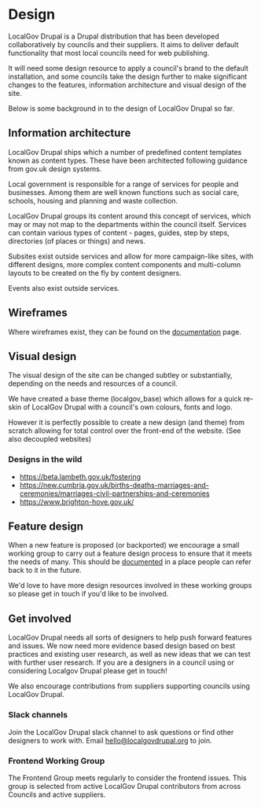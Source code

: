# Design

LocalGov Drupal is a Drupal distribution that has been developed collaboratively by councils and their suppliers. It aims to deliver default functionality that most local councils need for web publishing.

It will need some design resource to apply a council's brand to the default installation, and some councils take the design further to make significant changes to the features, information architecture and visual design of the site.

Below is some background in to the design of LocalGov Drupal so far. 


## Information architecture

LocalGov Drupal ships which a number of predefined content templates known as content types. These have been architected following guidance from gov.uk design systems. 

Local government is responsible for a range of services for people and businesses. Among them are well known functions such as social care, schools, housing and planning and waste collection.

LocalGov Drupal groups its content around this concept of services, which may or may not map to the departments within the council itself. 
Services can contain various types of content - pages, guides, step by steps, directories (of places or things) and news. 

Subsites exist outside services and allow for more campaign-like sites, with different designs, more complex content components and multi-column layouts to be created on the fly by content designers. 

Events also exist outside services.

## Wireframes

Where wireframes exist, they can be found on the [documentation](/design/documentation) page.

## Visual design

The visual design of the site can be changed subtley or substantially, depending on the needs and resources of a council. 

We have created a base theme (localgov_base) which allows for a quick re-skin of LocalGov Drupal with a council's own colours, fonts and logo. 

However it is perfectly possible to create a new design (and theme) from scratch allowing for total control over the front-end of the website. (See also decoupled websites)

### Designs in the wild
- https://beta.lambeth.gov.uk/fostering
- https://new.cumbria.gov.uk/births-deaths-marriages-and-ceremonies/marriages-civil-partnerships-and-ceremonies
- https://www.brighton-hove.gov.uk/


## Feature design

When a new feature is proposed (or backported) we encourage a small working group to carry out a feature design process to ensure that it meets the needs of many. This should be [documented](/design/documentation) in a place people can refer back to it in the future. 

We'd love to have more design resources involved in these working groups so please get in touch if you'd like to be involved. 


## Get involved

LocalGov Drupal needs all sorts of designers to help push forward features and issues. We now need more evidence based design based on best practices and existing user research, as well as new ideas that we can test with further user research. If you are a designers in a council using or considering Localgov Drupal please get in touch!

We also encourage contributions from suppliers supporting councils using LocalGov Drupal.

### Slack channels

Join the LocalGov Drupal slack channel to ask questions or find other designers to work with. Email [hello@localgovdrupal.org](mailto:hello@localgovdrupal.org) to join.

### Frontend Working Group

The Frontend Group meets regularly to consider the frontend issues. This group is selected from active LocalGov Drupal contributors from across Councils and active suppliers.
